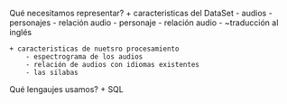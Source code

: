 Qué necesitamos representar?
    + caracteristicas del DataSet
        - audios
        - personajes
        - relación audio - personaje
        - relación audio - ~traducción al inglés

    + caracteristicas de nuetsro procesamiento
        - espectrograma de los audios
        - relación de audios con idiomas existentes
        - las silabas

Qué lengaujes usamos?
    + SQL